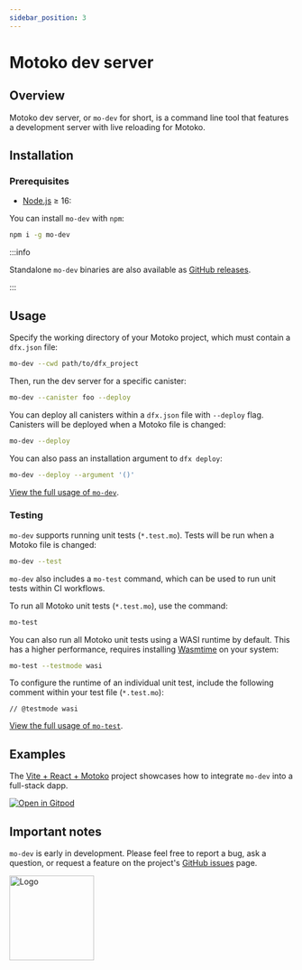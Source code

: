 ```yaml
---
sidebar_position: 3
---
```


# Motoko dev server

## Overview

Motoko dev server, or `mo-dev` for short, is a command line tool that features a development server with live reloading for Motoko.

## Installation

### Prerequisites

- [Node.js](https://nodejs.org/en/) ≥ 16:

You can install `mo-dev` with `npm`:

```sh
npm i -g mo-dev
```

:::info

Standalone `mo-dev` binaries are also available as [GitHub releases](https://github.com/dfinity/motoko-dev-server/releases).

:::

## Usage

Specify the working directory of your Motoko project, which must contain a `dfx.json` file:

```sh
mo-dev --cwd path/to/dfx_project
```

Then, run the dev server for a specific canister:

```sh
mo-dev --canister foo --deploy
```

You can deploy all canisters within a `dfx.json` file with `--deploy` flag. Canisters will be deployed when a Motoko file is changed:

```sh
mo-dev --deploy
```

You can also pass an installation argument to `dfx deploy`:

```sh
mo-dev --deploy --argument '()'
```

[View the full usage of `mo-dev`](https://github.com/dfinity/motoko-dev-server/).

### Testing

`mo-dev` supports running unit tests (`*.test.mo`). Tests will be run when a Motoko file is changed:

```sh
mo-dev --test
```

`mo-dev` also includes a `mo-test` command, which can be used to run unit tests within CI workflows.

To run all Motoko unit tests (`*.test.mo`), use the command:

```sh
mo-test
```

You can also run all Motoko unit tests using a WASI runtime by default. This has a higher performance, requires installing [Wasmtime](https://wasmtime.dev/) on your system:

```sh
mo-test --testmode wasi
```

To configure the runtime of an individual unit test, include the following comment within your test file (`*.test.mo`):

```motoko no-repl
// @testmode wasi
```

[View the full usage of `mo-test`](https://github.com/dfinity/motoko-dev-server/?tab=readme-ov-file#mo-test).


## Examples

The [Vite + React + Motoko](https://github.com/rvanasa/vite-react-motoko#readme) project showcases how to integrate `mo-dev` into a full-stack dapp. 

[![Open in Gitpod](https://gitpod.io/button/open-in-gitpod.svg)](https://gitpod.io/#https://github.com/rvanasa/vite-react-motoko)

## Important notes

`mo-dev` is early in development. Please feel free to report a bug, ask a question, or request a feature on the project's [GitHub issues](https://github.com/dfinity/motoko-dev-server/issues) page. 


<img src="https://github.com/user-attachments/assets/844ca364-4d71-42b3-aaec-4a6c3509ee2e" alt="Logo" width="150" height="150" />
